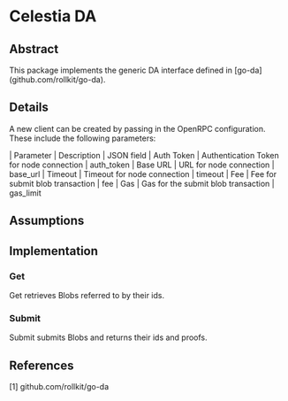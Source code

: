 # Celestia DA

## Abstract

This package implements the generic DA interface defined in [go-da] (github.com/rollkit/go-da).

## Details

A new client can be created by passing in the OpenRPC configuration. These include the following parameters:

|  Parameter  |  Description                               |  JSON field
|  Auth Token |  Authentication Token for node connection  |  auth_token
|  Base URL   |  URL for node connection                   |  base_url
|  Timeout    |  Timeout for node connection               |  timeout
|  Fee        |  Fee for submit blob transaction           |  fee
|  Gas        |  Gas for the submit blob transaction       |  gas_limit

## Assumptions


## Implementation

### Get
Get retrieves Blobs referred to by their ids.

### Submit
Submit submits Blobs and returns their ids and proofs.

## References
[1] github.com/rollkit/go-da